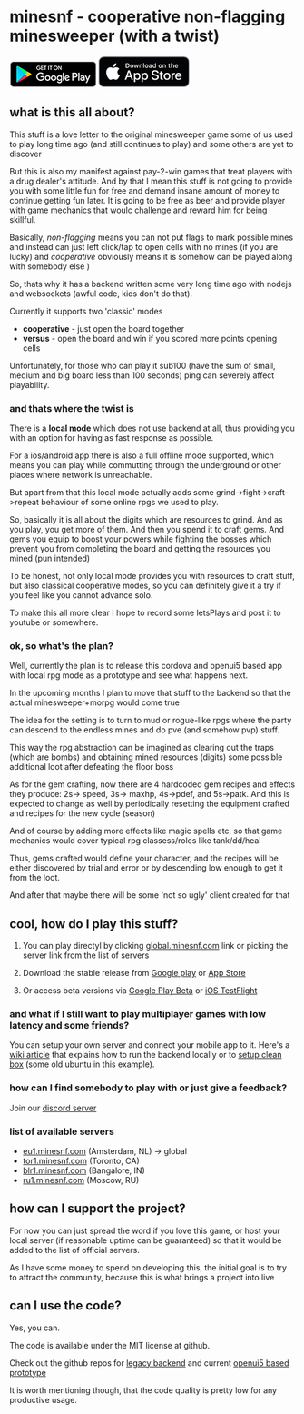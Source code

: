 # minesnf - cooperative non-flagging minesweeper (with a twist)

[![Google Play](./gplay.png)](https://play.google.com/store/apps/details?id=com.minesnf.openui5)
[![App Store](./appstr.png)](https://itunes.apple.com/app/id1448244535)

## what is this all about?
This stuff is a love letter to the original minesweeper game some of us used to play long time ago (and still continues to play) and some others are yet to discover

But this is also my manifest against pay-2-win games that treat players with a drug dealer's attitude. And by that I mean this stuff is not going to provide you with some little fun for free and demand insane amount of money to continue getting fun later. It is going to be free as beer and provide player with game mechanics that woulc challenge and reward him for being skillful.

Basically, *non-flagging* means you can not put flags to mark possible mines and instead can just left click/tap to open cells with no mines (if you are lucky) and  *cooperative* obviously means it is somehow can be played along with somebody else )

So, thats why it has a backend written some very long time ago with nodejs and websockets (awful code, kids don't do that).

Currently it supports two 'classic' modes
* **cooperative** - just open the board together
* **versus** - open the board and win if you scored more points opening cells

Unfortunately, for those who can play it sub100 (have the sum of small, medium and big board less than 100 seconds) ping can severely affect playability.

### and thats where the twist is
There is a **local mode** which does not use backend at all, thus providing you with an option for having as fast response as possible.

For a ios/android app there is also a full offline mode supported, which means you can play while commutting through the underground or other places where network is unreachable.

But apart from that this local mode actually adds some grind->fight->craft->repeat behaviour of some online rpgs we used to play.

So, basically it is all about the digits which are resources to grind. And as you play, you get more of them. And then you spend it to craft gems. And gems you equip to boost your powers while fighting the bosses which prevent you from completing the board and getting the resources you mined (pun intended)

To be honest, not only local mode provides you with resources to craft stuff, but also classical cooperative modes, so you can definitely give it a try if you feel like you cannot advance solo.

To make this all more clear I hope to record some letsPlays and post it to youtube or somewhere.

### ok, so what's the plan?

Well, currently the plan is to release this cordova and openui5 based app with local rpg mode as a prototype and see what happens next.

In the upcoming months I plan to move that stuff to the backend so that the actual minesweeper+morpg would come true

The idea for the setting is to turn to mud or rogue-like rpgs where the party can descend to the endless mines and do pve (and somehow pvp) stuff.

This way the rpg abstraction can be imagined as clearing out the traps (which are bombs) and obtaining mined resources (digits) some possible additional loot after defeating the floor boss

As for the gem crafting, now there are 4 hardcoded gem recipes and effects they produce: 2s-> speed, 3s-> maxhp, 4s->pdef, and 5s->patk. 
And this is expected to change as well by periodically resetting the equipment crafted and recipes for the new cycle (season)

And of course by adding more effects like magic spells etc, so that game mechanics would cover typical rpg classess/roles like tank/dd/heal

Thus, gems crafted would define your character, and the recipes will be either discovered by trial and error or by descending low enough to get it from the loot.

And after that maybe there will be some 'not so ugly' client created for that

## cool, how do I play this stuff?

1. You can play directyl by clicking [global.minesnf.com](http://global.minesnf.com/ui5) link or picking the server link from the list of servers

2. Download the stable release from [Google play](https://play.google.com/store/apps/details?id=com.minesnf.openui5) or [App Store](https://itunes.apple.com/app/id1448244535)

3. Or access beta versions via [Google Play Beta](https://play.google.com/apps/testing/com.minesnf.openui5) or [iOS TestFlight](https://testflight.apple.com/join/wORyXZqw) 

### and what if I still want to play multiplayer games with low latency and some friends? ###
You can setup your own server and connect your mobile app to it. Here's a [wiki article](https://github.com/myakinkii/minesNF/wiki/Run-backend-locally) that explains how to run the backend locally or to [setup clean box](https://github.com/myakinkii/minesNF/wiki/Run-own-backend) (some old ubuntu in this example).

### how can I find somebody to play with or just give a feedback?
Join our [discord server](https://discord.gg/uWnVeZE)

### list of available servers
* [eu1.minesnf.com](http://eu1.minesnf.com/ui5) (Amsterdam, NL) -> global
* [tor1.minesnf.com](http://tor1.minesnf.com/ui5) (Toronto, CA)
* [blr1.minesnf.com](http://blr1.minesnf.com/ui5) (Bangalore, IN)
* [ru1.minesnf.com](http://ru1.minesnf.com/ui5) (Moscow, RU)

## how can I support the project?

For now you can just spread the word if you love this game, or host your local server (if reasonable uptime can be guaranteed) so that it would be added to the list of official servers.

As I have some money to spend on developing this, the initial goal is to try to attract the community, because this is what brings a project into live

## can I use the code?
Yes, you can. 

The code is available under the MIT license at github.

Check out the github repos for [legacy backend](https://github.com/myakinkii/minesNF) and current [openui5 based prototype](https://github.com/myakinkii/ui5client)

It is worth mentioning though, that the code quality is pretty low for any productive usage.

